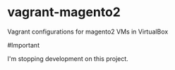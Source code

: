 # vagrant-magento2
Vagrant configurations for magento2 VMs in VirtualBox

#Important

I'm stopping development on this project.
